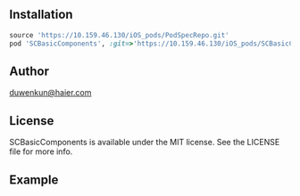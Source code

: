 
## Installation

```ruby
source 'https://10.159.46.130/iOS_pods/PodSpecRepo.git'
pod 'SCBasicComponents', :git=>'https://10.159.46.130/iOS_pods/SCBasicComponents.git'
```

## Author

duwenkun@haier.com

## License

SCBasicComponents is available under the MIT license. See the LICENSE file for more info.


## Example


